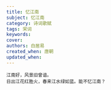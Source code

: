 ```yaml
---
title: 忆江南
subject: 忆江南
category: 诗词歌赋
tags: 宋词
keywords: 
cover: 
authors: 白居易
created_when: 唐朝
updated_when: 
---
```


```
江南好，风景旧曾谙。
日出江花红胜火，春来江水绿如蓝。能不忆江南？
```
